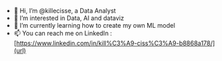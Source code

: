 - 👋 Hi, I’m @killecisse, a Data Analyst
- 👀 I’m interested in Data, AI and dataviz
- 🌱 I’m currently learning how to create my own ML model
- 📫 You can reach me on LinkedIn : [https://www.linkedin.com/in/kill%C3%A9-ciss%C3%A9-b8868a178/](url)

<!---
killecisse/killecisse is a ✨ special ✨ repository because its `README.md` (this file) appears on your GitHub profile.
You can click the Preview link to take a look at your changes.
--->
